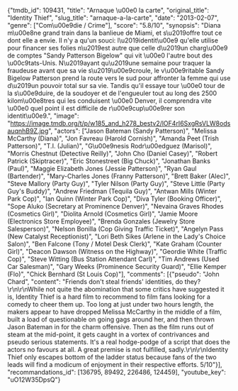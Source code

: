 {"tmdb_id": 109431, "title": "Arnaque \u00e0 la carte", "original_title": "Identity Thief", "slug_title": "arnaque-a-la-carte", "date": "2013-02-07", "genre": ["Com\u00e9die / Crime"], "score": "5.8/10", "synopsis": "Diana m\u00e8ne grand train dans la banlieue de Miami, et s\u2019offre tout ce dont elle a envie. Il n'y a qu'un souci: l\u2019identit\u00e9 qu'elle utilise pour financer ses folies n\u2019est autre que celle d\u2019un charg\u00e9 de comptes \"Sandy Patterson Bigelow\" qui vit \u00e0 l'autre bout des \u00c9tats-Unis. N\u2019ayant qu\u2019une semaine pour traquer la fraudeuse avant que sa vie s\u2019\u00e9croule, le v\u00e9ritable Sandy Bigelow Patterson prend la route vers le sud pour affronter la femme qui use d\u2019un pouvoir total sur sa vie. Tandis qu'il essaye tour \u00e0 tour de la s\u00e9duire, de la soudoyer et de l'engueuler tout au long des 2500 kilom\u00e8tres qui les conduisent \u00e0 Denver, il comprendra vite \u00e0 quel point il est difficile de r\u00e9cup\u00e9rer son identit\u00e9.", "image": "https://image.tmdb.org/t/p/w185_and_h278_bestv2/lOF4rI6SxgRsVLW8odsauqnhB9Z.jpg", "actors": ["Jason Bateman (Sandy Patterson)", "Melissa McCarthy (Diana)", "Jon Favreau (Harold Cornish)", "Amanda Peet (Trish Patterson)", "T.I. (Julian)", "G\u00e9nesis Rodr\u00edguez (Marisol)", "Morris Chestnut (Detective Reilly)", "John Cho (Daniel Casey)", "Robert Patrick (Skiptracer)", "Eric Stonestreet (Big Chuck)", "Jonathan Banks (Paul)", "Maggie Elizabeth Jones (Jessie Patterson)", "Ryan Gaul (Bartender)", "Mary-Charles Jones (Franny Patterson)", "Brett Baker (Alec)", "Steve Mallory (Party Guy)", "Tyler Nilson (Party Guy)", "Steve Little (Party Guy's Buddy)", "Andrew Friedman (Tequila Guy)", "Antwan Mills (Winter Park Cop)", "Ian Quinn (Winter Park Cop)", "Diva Tyler (Booking Officer)", "Sope Aluko (Secretary at Prominence Denver)", "Nevaina Graves Rhodes (Cosmetics Girl)", "Diolita Arnold (Cosmetics Girl)", "Jamie Moore (Electronics Store Employee)", "Brenda Gonzales (Jewelry Store Salesperson)", "Nelson Bonilla (Cop Giving Traffic Ticket)", "Angelyn Pass (New Catalyst Receptionist)", "Lori Beth Sikes (Arlene in the Lady's Choice Salon)", "Ben Falcone (Tony / Motel Desk Clerk)", "Kate Graham (Counter Girl)", "Deacon Dawson (Witness on the Highway)", "Geordie White (Traffic Cop)", "Steve Witting (Bus Station Attendant Carl)", "Tim Andrews (Used Car Salesman)", "Gary Weeks (Prominence Security Guard)", "Ellie Kemper (Flo)", "Chick Bernhard (St Louis Cop)"], "comments": [{"pseudo": "John Chard", "content": "Friends don't steal friends' identities, do they?\r\n\r\nWhile not quite the abomination that some critics have suggested it is, Identity Thief is a hard film to recommend to film fans looking for a comedy to cheer them up. Too long at just under two hours length, the makers appear to have dropped Melissa McCarthy in the middle of a film, built a load of questionable on going gags around her, and then thrown Jason Bateman in for the charm offensive. Then as the film runs out of steam at the mid-point, it gets caught in a vortex of contrivances and pseudo serious statements. It's a real hodge-podge of a script that does the actors no favours at all. A great premise is not fulfilled, sadly.\r\n\r\nIdentity Thief only escapes bottom of the ladder status because fans of the two leads will find a modicum of enjoyment in their respective efforts. 5/10"}], "recommandations_id": [136795, 89492, 226486, 124459], "youtube_key": "uO12W35DpsQ"}